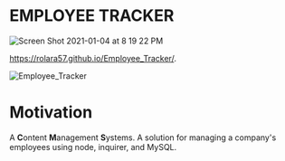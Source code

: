 # EMPLOYEE TRACKER

![Screen Shot 2021-01-04 at 8 19 22 PM](https://user-images.githubusercontent.com/60681276/103599271-603e7b80-4eca-11eb-8fb2-90722338a6cd.png)

 https://rolara57.github.io/Employee_Tracker/.
 
 
 ![Employee_Tracker](https://user-images.githubusercontent.com/60681276/103607360-532b8780-4ede-11eb-9f82-df5b846ab75d.gif)


# Motivation
A **C**ontent **M**anagement **S**ystems. A solution for managing a company's employees using node, inquirer, and MySQL.

